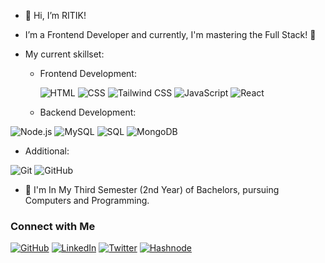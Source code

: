 - 👋 Hi, I’m RITIK!
- I’m a Frontend Developer and currently, I'm mastering the Full Stack! 🚀
- My current skillset:
  
  - Frontend Development:
    
    ![HTML](https://img.shields.io/badge/-HTML-E34F26?style=for-the-badge&logo=html5&logoColor=white)
    ![CSS](https://img.shields.io/badge/-CSS-1572B6?style=for-the-badge&logo=css3&logoColor=white)
    ![Tailwind CSS](https://img.shields.io/badge/-Tailwind_CSS-38B2AC?style=for-the-badge&logo=tailwind-css&logoColor=white)
    ![JavaScript](https://img.shields.io/badge/-JavaScript-F7DF1E?style=for-the-badge&logo=javascript&logoColor=black)
    ![React](https://img.shields.io/badge/-React-61DAFB?style=for-the-badge&logo=react&logoColor=black)
   - Backend Development:
    
![Node.js](https://img.shields.io/badge/-Node.js-339933?style=for-the-badge&logo=node.js&logoColor=white)
![MySQL](https://img.shields.io/badge/-MySQL-4479A1?style=for-the-badge&logo=mysql&logoColor=white)
![SQL](https://img.shields.io/badge/-SQL-4479A1?style=for-the-badge&logo=sql&logoColor=white)
![MongoDB](https://img.shields.io/badge/-MongoDB-47A248?style=for-the-badge&logo=mongodb&logoColor=white)
  - Additional:
    
![Git](https://img.shields.io/badge/-Git-F05032?style=for-the-badge&logo=git&logoColor=white)
![GitHub](https://img.shields.io/badge/-GitHub-181717?style=for-the-badge&logo=github&logoColor=white)


- 🌱 I'm In My Third Semester (2nd Year) of Bachelors, pursuing Computers and Programming. 

### Connect with Me

[![GitHub](https://img.shields.io/badge/-GitHub-181717?style=for-the-badge&logo=github&logoColor=white)](https://github.com/RITIK-coder-1)
[![LinkedIn](https://img.shields.io/badge/-LinkedIn-0077B5?style=for-the-badge&logo=linkedin&logoColor=white)](https://www.linkedin.com/in/ritik-mahapatra)
[![Twitter](https://img.shields.io/badge/-Twitter-1DA1F2?style=for-the-badge&logo=twitter&logoColor=white)](https://twitter.com/@_R_T_K__)
[![Hashnode](https://img.shields.io/badge/Hashnode-%23FFA500?style=for-the-badge&logo=hashnode&logoColor=white)](https://hashnode.com/@Ritik111)

